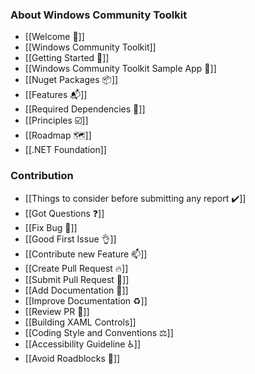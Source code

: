 ### About Windows Community Toolkit

* [[Welcome 🙏]]
* [[Windows Community Toolkit]]
* [[Getting Started 🙌]]
* [[Windows Community Toolkit Sample App 📱]]
* [[Nuget Packages 📦]]
* [[Features 📬]]
* [[Required Dependencies 📌]]
* [[Principles ☑️]]
* [[Roadmap 🗺]]
* [[.NET Foundation]]

### Contribution

* [[Things to consider before submitting any report ✔️]]
* [[Got Questions ❓]]
* [[Fix Bug 🐛]]
* [[Good First Issue 👌]]
* [[Contribute new Feature 📫]]
* [[Create Pull Request 🔥]]
* [[Submit Pull Request 🚀]]
* [[Add Documentation 📝]]
* [[Improve Documentation ♻️]]
* [[Review PR 📖]]
* [[Building XAML Controls]]
* [[Coding Style and Conventions ⚖]]
* [[Accessibility Guideline ♿]]
* [[Avoid Roadblocks 🚧]]